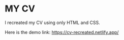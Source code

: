 # MY CV

I recreated my CV using only HTML and CSS. 

Here is the demo link:
https://cv-recreated.netlify.app/
